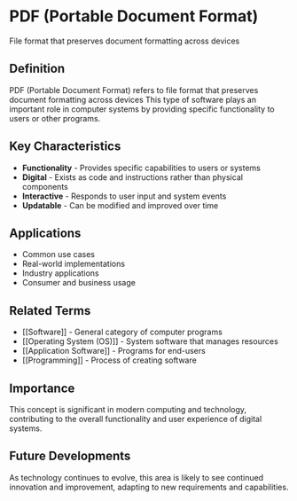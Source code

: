 # PDF (Portable Document Format)

File format that preserves document formatting across devices

## Definition
PDF (Portable Document Format) refers to file format that preserves document formatting across devices This type of software plays an important role in computer systems by providing specific functionality to users or other programs.

## Key Characteristics
- **Functionality** - Provides specific capabilities to users or systems
- **Digital** - Exists as code and instructions rather than physical components
- **Interactive** - Responds to user input and system events
- **Updatable** - Can be modified and improved over time

## Applications
- Common use cases
- Real-world implementations
- Industry applications
- Consumer and business usage

## Related Terms
- [[Software]] - General category of computer programs
- [[Operating System (OS)]] - System software that manages resources
- [[Application Software]] - Programs for end-users
- [[Programming]] - Process of creating software

## Importance
This concept is significant in modern computing and technology, contributing to the overall functionality and user experience of digital systems.

## Future Developments
As technology continues to evolve, this area is likely to see continued innovation and improvement, adapting to new requirements and capabilities.
